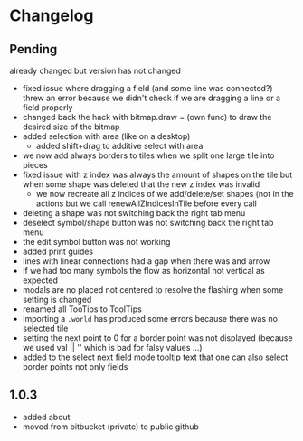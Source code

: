 # Changelog

## Pending

already changed but version has not changed

- fixed issue where dragging a field (and some line was connected?) threw an error because we didn't check if we are
  dragging a line or a field properly
- changed back the hack with bitmap.draw = (own func) to draw the desired size of the bitmap
- added selection with area (like on a desktop)
  - added shift+drag to additive select with area
- we now add always borders to tiles when we split one large tile into pieces
- fixed issue with z index
  was always the amount of shapes on the tile but when some shape was deleted that the new z index was invalid
  - we now recreate all z indices of we add/delete/set shapes (not in the actions but we call renewAllZIndicesInTile before every call
- deleting a shape was not switching back the right tab menu
- deselect symbol/shape button was not switching back the right tab menu
- the edit symbol button was not working
- added print guides
- lines with linear connections had a gap when there was and arrow
- if we had too many symbols the flow as horizontal not vertical as expected
- modals are no placed not centered to resolve the flashing when some setting is changed
- renamed all TooTips to ToolTips
- importing a `.world` has produced some errors because there was no selected tile
- setting the next point to 0 for a border point was not displayed (because we used val || '' which is bad for falsy values ...)
- added to the select next field mode tooltip text that one can also select border points not only fields

## 1.0.3

- added about
- moved from bitbucket (private) to public github

